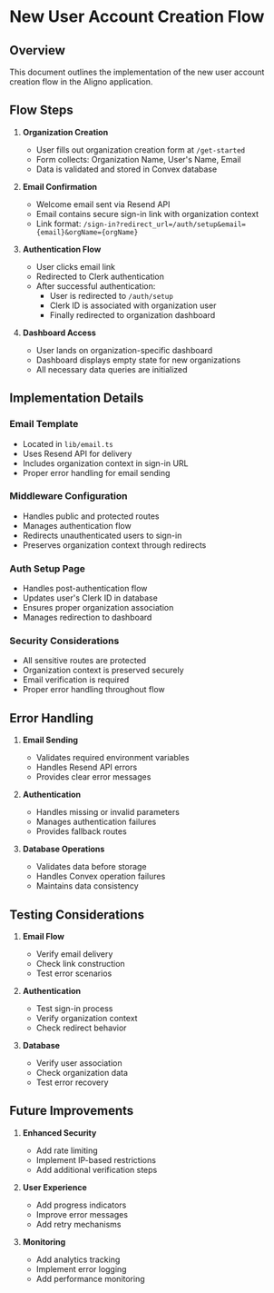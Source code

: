 # New User Account Creation Flow

## Overview
This document outlines the implementation of the new user account creation flow in the Aligno application.

## Flow Steps

1. **Organization Creation**
   - User fills out organization creation form at `/get-started`
   - Form collects: Organization Name, User's Name, Email
   - Data is validated and stored in Convex database

2. **Email Confirmation**
   - Welcome email sent via Resend API
   - Email contains secure sign-in link with organization context
   - Link format: `/sign-in?redirect_url=/auth/setup&email={email}&orgName={orgName}`

3. **Authentication Flow**
   - User clicks email link
   - Redirected to Clerk authentication
   - After successful authentication:
     - User is redirected to `/auth/setup`
     - Clerk ID is associated with organization user
     - Finally redirected to organization dashboard

4. **Dashboard Access**
   - User lands on organization-specific dashboard
   - Dashboard displays empty state for new organizations
   - All necessary data queries are initialized

## Implementation Details

### Email Template
- Located in `lib/email.ts`
- Uses Resend API for delivery
- Includes organization context in sign-in URL
- Proper error handling for email sending

### Middleware Configuration
- Handles public and protected routes
- Manages authentication flow
- Redirects unauthenticated users to sign-in
- Preserves organization context through redirects

### Auth Setup Page
- Handles post-authentication flow
- Updates user's Clerk ID in database
- Ensures proper organization association
- Manages redirection to dashboard

### Security Considerations
- All sensitive routes are protected
- Organization context is preserved securely
- Email verification is required
- Proper error handling throughout flow

## Error Handling

1. **Email Sending**
   - Validates required environment variables
   - Handles Resend API errors
   - Provides clear error messages

2. **Authentication**
   - Handles missing or invalid parameters
   - Manages authentication failures
   - Provides fallback routes

3. **Database Operations**
   - Validates data before storage
   - Handles Convex operation failures
   - Maintains data consistency

## Testing Considerations

1. **Email Flow**
   - Verify email delivery
   - Check link construction
   - Test error scenarios

2. **Authentication**
   - Test sign-in process
   - Verify organization context
   - Check redirect behavior

3. **Database**
   - Verify user association
   - Check organization data
   - Test error recovery

## Future Improvements

1. **Enhanced Security**
   - Add rate limiting
   - Implement IP-based restrictions
   - Add additional verification steps

2. **User Experience**
   - Add progress indicators
   - Improve error messages
   - Add retry mechanisms

3. **Monitoring**
   - Add analytics tracking
   - Implement error logging
   - Add performance monitoring